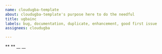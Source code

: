 ```yaml
---
name: cloudugba-template
about: cloudugba-template's purpose here to do the needful
title: ugbainc
labels: bug, documentation, duplicate, enhancement, good first issue
assignees: cloudugba

---
```


** **  __ __
